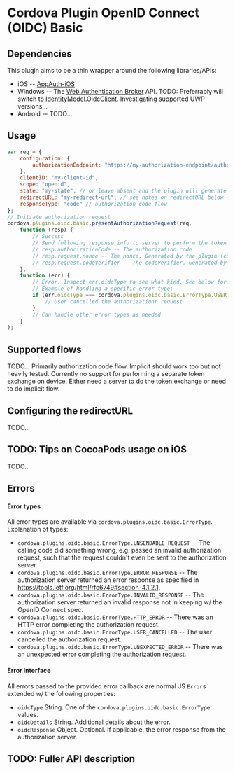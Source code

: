# Cordova Plugin OpenID Connect (OIDC) Basic

## Dependencies
This plugin aims to be a thin wrapper around the following libraries/APIs:
- iOS -- [AppAuth-iOS](https://github.com/openid/AppAuth-iOS)
- Windows -- The [Web Authentication Broker](https://docs.microsoft.com/en-us/uwp/api/Windows.Security.Authentication.Web.WebAuthenticationBroker) API. TODO: Preferrably will switch to [IdentityModel.OidcClient](https://github.com/IdentityModel/IdentityModel.OidcClient). Investigating supported UWP versions...
- Android -- TODO...

## Usage
```js
var req = {
    configuration: {
        authorizationEndpoint: "https://my-authorization-endpoint/authorize"
    },
    clientID: "my-client-id",
    scope: "openid",
    state: "my-state", // or leave absent and the plugin will generate random state by default
    redirectURL: "my-redirect-url", // see notes on redirectURL below
    responseType: "code" // authorization code flow
};
// Initiate authorization request
cordova.plugins.oidc.basic.presentAuthorizationRequest(req,
    function (resp) {
        // Success
        // Send following response info to server to perform the token exchange:
        // resp.authorizationCode -- The authorization code
        // resp.request.nonce -- The nonce. Generated by the plugin (currently no option to pass in or disable).
        // resp.request.codeVerifier -- The codeVerifier. Generated by the plugin (currently no option to pass in or disable PKCE).
    },
    function (err) {
        // Error. Inspect err.oidcType to see what kind. See below for more on errors and error types.
        // Example of handling a specific error type:
        if (err.oidcType === cordova.plugins.oidc.basic.ErrorType.USER_CANCELLED) {
            // User cancelled the authorizationr request
        }
        // Can handle other error types as needed
    }
);
```

## Supported flows
TODO... Primarily authorization code flow. Implicit should work too but not heavily tested. Currently
no support for performing a separate token exchange on device. Either need a server to do the token
exchange or need to do implicit flow.

## Configuring the redirectURL
TODO...

## TODO: Tips on CocoaPods usage on iOS
TODO...

## Errors

#### Error types
All error types are available via `cordova.plugins.oidc.basic.ErrorType`. Explanation of types:
- `cordova.plugins.oidc.basic.ErrorType.UNSENDABLE_REQUEST` -- The calling code did something wrong,
e.g. passed an invalid authorization request, such that the request couldn't even be sent to the
authorization server.
- `cordova.plugins.oidc.basic.ErrorType.ERROR_RESPONSE` -- The authorization server returned an error
response as specified in https://tools.ietf.org/html/rfc6749#section-4.1.2.1.
- `cordova.plugins.oidc.basic.ErrorType.INVALID_RESPONSE` -- The authorization server returned an
invalid response not in keeping w/ the OpenID Connect spec.
- `cordova.plugins.oidc.basic.ErrorType.HTTP_ERROR` -- There was an HTTP error completing the
authorization request.
- `cordova.plugins.oidc.basic.ErrorType.USER_CANCELLED` -- The user cancelled the authorization
request.
- `cordova.plugins.oidc.basic.ErrorType.UNEXPECTED_ERROR` -- There was an unexpected error completing
the authorization request.

#### Error interface
All errors passed to the provided error callback are normal JS `Error`s extended w/ the following properties:
- `oidcType` String. One of the `cordova.plugins.oidc.basic.ErrorType` values.
- `oidcDetails` String. Additional details about the error.
- `oidcResponse` Object. Optional. If applicable, the error response from the authorization server.

## TODO: Fuller API description

